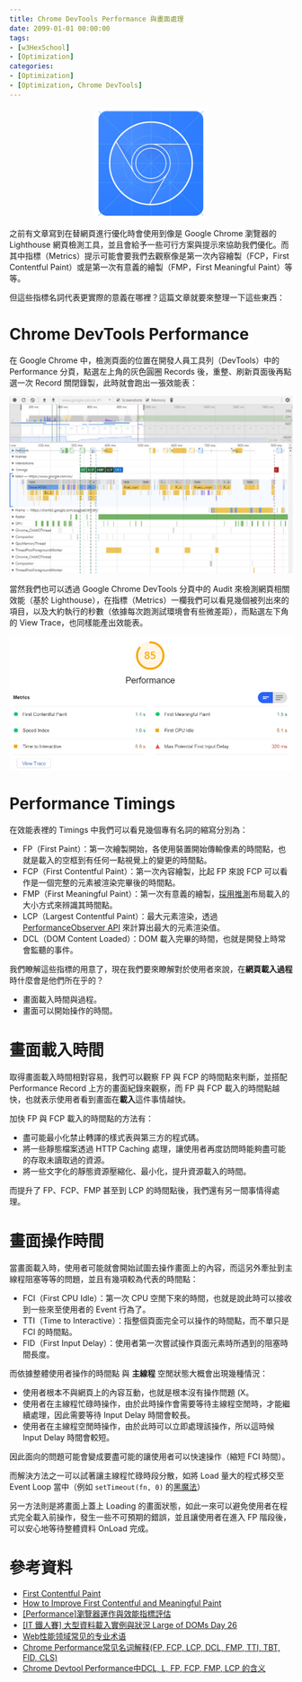 ```yaml
---
title: Chrome DevTools Performance 與畫面處理
date: 2099-01-01 00:00:00
tags:
- [w3HexSchool]
- [Optimization]
categories: 
- [Optimization]
- [Optimization, Chrome DevTools]
---
```


<div style="display:flex;justify-content:center;">
  <img style="object-fit:cover;" src='/images/google/chrome-devtools-logo.png' width='200px' height='200px' />
</div>

之前有文章寫到在替網頁進行優化時會使用到像是 Google Chrome 瀏覽器的 Lighthouse 網頁檢測工具，並且會給予一些可行方案與提示來協助我們優化。而其中指標（Metrics）提示可能會要我們去觀察像是第一次內容繪製（FCP，First Contentful Paint）或是第一次有意義的繪製（FMP，First Meaningful Paint）等等。

但這些指標名詞代表更實際的意義在哪裡？這篇文章就要來整理一下這些東西：

<!--more-->

# Chrome DevTools Performance

在 Google Chrome 中，檢測頁面的位置在開發人員工具列（DevTools）中的 Performance 分頁，點選左上角的灰色圓圈 Records 後，重整、刷新頁面後再點選一次 Record 關閉錄製，此時就會跑出一張效能表：

![chrome-landing-page-lighthouse-performance](/images/google/chrome-landing-page-lighthouse-performance-trace.jpg)

當然我們也可以透過 Google Chrome DevTools 分頁中的 Audit 來檢測網頁相關效能（基於 Lighthouse），在指標（Metrics）一欄我們可以看見幾個被列出來的項目，以及大約執行的秒數（依據每次跑測試環境會有些微差距），而點選左下角的 View Trace，也同樣能產出效能表。

![chrome-landing-page-lighthouse-performance](/images/google/chrome-landing-page-lighthouse-performance.jpg)

# Performance Timings
在效能表裡的 Timings 中我們可以看見幾個專有名詞的縮寫分別為：
- FP（First Paint）：第一次繪製開始，各使用裝置開始傳輸像素的時間點，也就是載入的空框到有任何一點視覺上的變更的時間點。
- FCP（First Contentful Paint）：第一次內容繪製，比起 FP 來說 FCP 可以看作是一個完整的元素被渲染完畢後的時間點。
- FMP（First Meaningful Paint）：第一次有意義的繪製，[採用推測](https://github.com/berwin/Blog/issues/42)布局載入的大小方式來辨識其時間點。
- LCP（Largest Contentful Paint）：最大元素渲染，透過 [PerformanceObserver API](https://developer.mozilla.org/en-US/docs/Web/API/PerformanceObserver) 來計算出最大的元素渲染值。
- DCL（DOM Content Loaded）：DOM 載入完畢的時間，也就是開發上時常會監聽的事件。

我們瞭解這些指標的用意了，現在我們要來瞭解對於使用者來說，在**網頁載入過程**時什麼會是他們所在乎的？
- 畫面載入時間與過程。
- 畫面可以開始操作的時間。

# 畫面載入時間
取得畫面載入時間相對容易，我們可以觀察 FP 與 FCP 的時間點來判斷，並搭配 Performance Record 上方的畫面紀錄來觀察，而 FP 與 FCP 載入的時間點越快，也就表示使用者看到畫面在**載入**這件事情越快。

加快 FP 與 FCP 載入的時間點的方法有：
- 盡可能最小化禁止轉譯的樣式表與第三方的程式碼。
- 將一些靜態檔案透過 HTTP Caching 處理，讓使用者再度訪問時能夠盡可能的存取未讀取過的資源。
- 將一些文字化的靜態資源壓縮化、最小化，提升資源載入的時間。

而提升了 FP、FCP、FMP 甚至到 LCP 的時間點後，我們還有另一間事情得處理。

# 畫面操作時間
當畫面載入時，使用者可能就會開始試圖去操作畫面上的內容，而這另外牽扯到主線程阻塞等等的問題，並且有幾項較為代表的時間點：
- FCI（First CPU Idle）：第一次 CPU 空閒下來的時間，也就是說此時可以接收到一些來至使用者的 Event 行為了。
- TTI（Time to Interactive）：指整個頁面完全可以操作的時間點，而不單只是 FCI 的時間點。
- FID（First Input Delay）：使用者第一次嘗試操作頁面元素時所遇到的阻塞時間長度。

而依據整體使用者操作的時間點 與 **主線程** 空閒狀態大概會出現幾種情況：

- 使用者根本不與網頁上的內容互動，也就是根本沒有操作問題 (X。
- 使用者在主線程忙碌時操作，由於此時操作會需要等待主線程空閒時，才能繼續處理，因此需要等待 Input Delay 時間會較長。
- 使用者在主線程空閒時操作，由於此時可以立即處理該操作，所以這時候 Input Delay 時間會較短。

因此面向的問題可能會變成要盡可能的讓使用者可以快速操作（縮短 FCI 時間）。

而解決方法之一可以試著讓主線程忙碌時段分散，如將 Load 量大的程式移交至 Event Loop 當中（例如 `setTimeout(fn, 0)` 的[黑魔法](https://stackoverflow.com/questions/10180391/javascript-how-to-avoid-blocking-the-browser-while-doing-heavy-work)）

另一方法則是將畫面上蓋上 Loading 的畫面狀態，如此一來可以避免使用者在程式完全載入前操作，發生一些不可預期的錯誤，並且讓使用者在進入 FP 階段後，可以安心地等待整體資料 OnLoad 完成。

# 參考資料

- [First Contentful Paint](https://developers.google.com/web/tools/lighthouse/audits/first-contentful-paint)
- [How to Improve First Contentful and Meaningful Paint](https://premium.wpmudev.org/blog/improve-first-contentful-meaningful-paint/)
- [[Performance]瀏覽器運作與效能指標評估](http://mis101bird.js.org/metrics/)
- [[IT 鐵人賽] 大型資料載入實例與狀況 Large of DOMs Day 26](https://blog.hinablue.me/2019-ithome-ironman-day-26/)
- [Web性能领域常见的专业术语](https://zhuanlan.zhihu.com/p/98880815)
- [Chrome Performance常见名词解释(FP, FCP, LCP, DCL, FMP, TTI, TBT, FID, CLS)](https://blog.csdn.net/c_kite/article/details/104237256)
- [Chrome Devtool Performance中DCL, L, FP, FCP, FMP, LCP 的含义](https://juejin.im/post/5dfc709b51882579dc6f7f71)